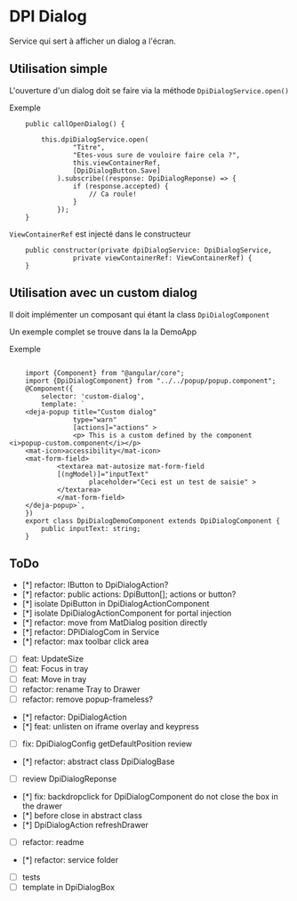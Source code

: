 # DPI Dialog

Service qui sert à afficher un dialog a l'écran.

## Utilisation simple

L'ouverture d'un dialog doit se faire via la méthode `DpiDialogService.open()`

Exemple
```
    public callOpenDialog() {
    
        this.dpiDialogService.open(
                "Titre",
                "Etes-vous sure de vouloire faire cela ?",
                this.viewContainerRef,
                [DpiDialogButton.Save]
            ).subscribe((response: DpiDialogReponse) => {
                if (response.accepted) {
                    // Ca roule!
                }
            });
    }
```

`ViewContainerRef` est injecté dans le constructeur
```
    public constructor(private dpiDialogService: DpiDialogService,
                private viewContainerRef: ViewContainerRef) {
    }
```

## Utilisation avec un custom dialog
Il doit implémenter un composant qui étant la class `DpiDialogComponent`

Un exemple complet se trouve dans la la DemoApp

Exemple

```

    import {Component} from "@angular/core";
    import {DpiDialogComponent} from "../../popup/popup.component";
    @Component({
        selector: 'custom-dialog',
        template: `
    <deja-popup title="Custom dialog"
                type="warn"
                [actions]="actions" >
                <p> This is a custom defined by the component <i>popup-custom.component</i></p>
    <mat-icon>accessibility</mat-icon>
    <mat-form-field>
            <textarea mat-autosize mat-form-field 
            [(ngModel)]="inputText" 
                    placeholder="Ceci est un test de saisie" >
            </textarea>
            </mat-form-field>
    </deja-popup>`,
    })
    export class DpiDialogDemoComponent extends DpiDialogComponent {
        public inputText: string;
    }

```

## ToDo
- [*] refactor: IButton to DpiDialogAction?
- [*] refactor: public actions: DpiButton[]; actions or button?
- [*] isolate DpiButton in DpiDialogActionComponent
- [*] isolate DpiDialogActionComponent for portal injection
- [*] refactor: move from MatDialog position directly
- [*] refactor: DPiDialogCom in Service
- [*] refactor: max toolbar click area
- [ ] feat: UpdateSize
- [ ] feat: Focus in tray
- [ ] feat: Move in tray
- [ ] refactor: rename Tray to Drawer
- [ ] refactor: remove popup-frameless?
- [*] refactor: DpiDialogAction
- [*] feat: unlisten on iframe overlay and keypress
- [ ] fix: DpiDialogConfig getDefaultPosition review 
- [*] refactor: abstract class DpiDialogBase 
- [ ] review DpiDialogReponse
- [*] fix: backdropclick for DpiDialogComponent do not close the box in the drawer
- [*] before close in abstract class
- [*] DpiDialogAction refreshDrawer
- [ ] refactor: readme 
- [*] refactor: service folder 
- [ ] tests
- [ ] template in DpiDialogBox
